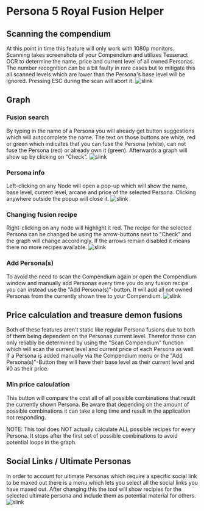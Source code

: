 # Persona 5 Royal Fusion Helper

## Scanning the compendium
At this point in time this feature will only work with 1080p monitors.<br>
Scanning takes screenshots of your Compendium and utilizes Tesseract OCR to determine the name, price and current level of all owned Personas. The number recognition can be a bit faulty in rare cases but to mitigate this all scanned levels which are lower than the Persona's base level will be ignored.
Pressing ESC during the scan will abort it.
![slink](./example_gifs/scan.gif)

## Graph
### Fusion search
By typing in the name of a Persona you will already get button suggestions which will autocomplete the name. The text on those buttons are white, red or green which indicates that you can fuse the Persona (white), can not fuse the Persona (red) or already own it (green). Afterwards a graph will show up by clicking on "Check".
![slink](./example_gifs/check.gif)
### Persona info
Left-clicking on any Node will open a pop-up which will show the name, base level, current level, arcane and price of the selected Persona. Clicking anywhere outside the popup will close it.
![slink](./example_gifs/persona_info.gif)
### Changing fusion recipe
Right-clicking on any node will highlight it red. The recipe for the selected Persona can be changed be using the arrow-buttons next to "Check" and the graph will change accordingly. If the arrows remain disabled it means there no more recipes available.
![slink](./example_gifs/change_recipe.gif)
### Add Persona(s)
To avoid the need to scan the Compendium again or open the Compendium window and manually add Personas every time you do any fusion recipe you can instead use the "Add Persona(s)"-button. It will add all not owned Personas from the currently shown tree to your Compendium. 
![slink](./example_gifs/add_personas.gif)

## Price calculation and treasure demon fusions
Both of these features aren't static like regular Persona fusions due to both of them being dependent on the Personas current level. Therefor those can only reliably be determined by using the "Scan Compendium" function which will scan the current level and current price of each Persona as well. If a Persona is added manually via the Compendium menu or the "Add Persona(s)"-Button they will have their base level as their current level and ¥0 as their price. 
 
### Min price calculation
This button will compare the cost all of all possible combinations that result the currently shown Persona. Be aware that depending on the amount of possible combinations it can take a long time and result in the application not responding.

NOTE: This tool does NOT actually calculate ALL possible recipes for every Persona. It stops after the first set of possible combinations to avoid potential loops in the graph.

## Social Links / Ultimate Personas
In order to account for ultimate Personas which require a specific social link to be maxed out there is a menu which lets you select all the social links you have maxed out. After changing this the tool will show recipies for the selected ultimate persona and include them as potential material for others.
![slink](./example_gifs/add_slink.gif)
